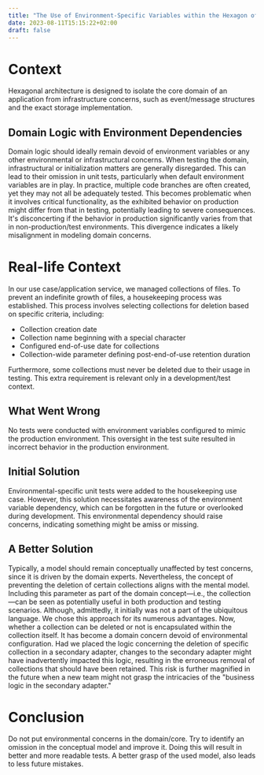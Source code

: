 ```yaml
---
title: "The Use of Environment-Specific Variables within the Hexagon of Hexagonal Architecture and Its Impact on Testing and Functionality."
date: 2023-08-11T15:15:22+02:00
draft: false
---
```


# Context

Hexagonal architecture is designed to isolate the core domain of an application from infrastructure concerns, such as event/message structures and the exact storage implementation.

## Domain Logic with Environment Dependencies

Domain logic should ideally remain devoid of environment variables or any other environmental or infrastructural concerns.
When testing the domain, infrastructural or initialization matters are generally disregarded.
This can lead to their omission in unit tests, particularly when default environment variables are in play.
In practice, multiple code branches are often created, yet they may not all be adequately tested.
This becomes problematic when it involves critical functionality, as the exhibited behavior on production might differ from that in testing, potentially leading to severe consequences.
It's disconcerting if the behavior in production significantly varies from that in non-production/test environments.
This divergence indicates a likely misalignment in modeling domain concerns.

# Real-life Context

In our use case/application service, we managed collections of files. To prevent an indefinite growth of files, a housekeeping process was established. This process involves selecting collections for deletion based on specific criteria, including:
- Collection creation date
- Collection name beginning with a special character
- Configured end-of-use date for collections
- Collection-wide parameter defining post-end-of-use retention duration

Furthermore, some collections must never be deleted due to their usage in testing. This extra requirement is relevant only in a development/test context.

## What Went Wrong

No tests were conducted with environment variables configured to mimic the production environment. This oversight in the test suite resulted in incorrect behavior in the production environment.

## Initial Solution

Environmental-specific unit tests were added to the housekeeping use case.
However, this solution necessitates awareness of the environment variable dependency, which can be forgotten in the future or overlooked during development.
This environmental dependency should raise concerns, indicating something might be amiss or missing.

## A Better Solution

Typically, a model should remain conceptually unaffected by test concerns, since it is driven by the domain experts.
Nevertheless, the concept of preventing the deletion of certain collections aligns with the mental model.
Including this parameter as part of the domain concept—i.e., the collection—can be seen as potentially useful in both production and testing scenarios.
Although, admittedly, it initially was not a part of the ubiquitous language.
We chose this approach for its numerous advantages.
Now, whether a collection can be deleted or not is encapsulated within the collection itself.
It has become a domain concern devoid of environmental configuration.
Had we placed the logic concerning the deletion of specific collection in a secondary adapter, changes to the secondary adapter might have inadvertently impacted this logic, resulting in the erroneous removal of collections that should have been retained.
This risk is further magnified in the future when a new team might not grasp the intricacies of the "business logic in the secondary adapter."

# Conclusion

Do not put environmental concerns in the domain/core. Try to identify an omission in the conceptual model and improve it.
Doing this will result in better and more readable tests.
A better grasp of the used model, also leads to less future mistakes.